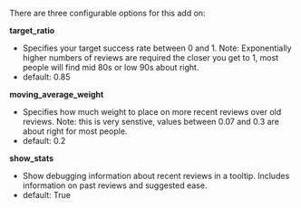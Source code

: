 There are three configurable options for this add on:

**target_ratio**

- Specifies your target success rate between 0 and 1. Note: Exponentially
higher numbers of reviews are required the closer you get to 1, most people
will find mid 80s or low 90s about right.
- default: 0.85

**moving_average_weight**

- Specifies how much weight to place on more recent reviews over old reviews.
Note: this is very senstive, values between 0.07 and 0.3 are about right for
most people.
- default: 0.2

**show_stats**

- Show debugging information about recent reviews in a tooltip. Includes
information on past reviews and suggested ease.
- default: True
